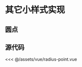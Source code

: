 # 其它小样式实现

<script setup >
import RadiusPoint from '../../assets/vue/radius-point.vue'
</script>

## 圆点

<radius-point></radius-point>

## 源代码

<<< @/assets/vue/radius-point.vue
